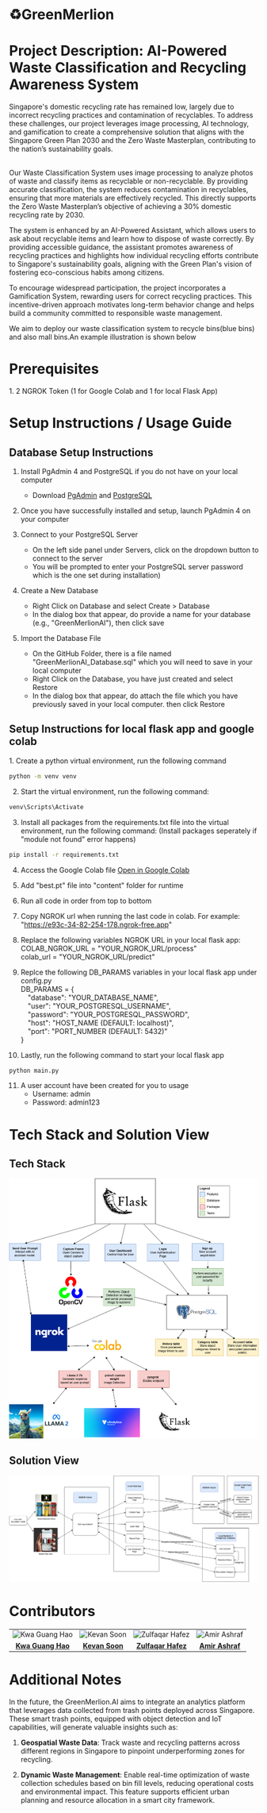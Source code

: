 <h1>♻️GreenMerlion</h1>


<h1>Project Description: AI-Powered Waste Classification and Recycling Awareness System</h1>
Singapore's domestic recycling rate has remained low, largely due to incorrect recycling practices and contamination of recyclables. To address these challenges, our project leverages image processing, AI technology, and gamification to create a comprehensive solution that aligns with the Singapore Green Plan 2030 and the Zero Waste Masterplan, contributing to the nation’s sustainability goals. <br> <br>

Our Waste Classification System uses image processing to analyze photos of waste and classify items as recyclable or non-recyclable. By providing accurate classification, the system reduces contamination in recyclables, ensuring that more materials are effectively recycled. This directly supports the Zero Waste Masterplan’s objective of achieving a 30% domestic recycling rate by 2030.

The system is enhanced by an AI-Powered Assistant, which allows users to ask about recyclable items and learn how to dispose of waste correctly. By providing accessible guidance, the assistant promotes awareness of recycling practices and highlights how individual recycling efforts contribute to Singapore's sustainability goals, aligning with the Green Plan's vision of fostering eco-conscious habits among citizens.

To encourage widespread participation, the project incorporates a Gamification System, rewarding users for correct recycling practices. This incentive-driven approach motivates long-term behavior change and helps build a community committed to responsible waste management.

We aim to deploy our waste classification system to recycle bins(blue bins) and also mall bins.An example illustration is shown below

<h1>Prerequisites</h1>
1. 2 NGROK Token (1 for Google Colab and 1 for local Flask App) 

<h1>Setup Instructions / Usage Guide</h1>
<h2>Database Setup Instructions</h2>

1. Install PgAdmin 4 and PostgreSQL if you do not have on your local computer <br>
    - Download <a href="https://www.pgadmin.org/download/">PgAdmin</a> and <a href="https://www.postgresql.org/download/">PostgreSQL</a>

2. Once you have successfully installed and setup, launch PgAdmin 4 on your computer

3. Connect to your PostgreSQL Server
   - On the left side panel under Servers, click on the dropdown button to connect to the server
   - You will be prompted to enter your PostgreSQL server password which is the one set during installation)

4. Create a New Database
   - Right Click on Database and select Create > Database
   - In the dialog box that appear, do provide a name for your database (e.g., "GreenMerlionAI"), then click save

5. Import the Database File 
    - On the GitHub Folder, there is a file named "GreenMerlionAI_Database.sql" which you will need to save in your local computer
    - Right Click on the Database, you have just created and select Restore
    - In the dialog box that appear, do attach the file which you have previously saved in your local computer. then click Restore

<h2>Setup Instructions for local flask app and google colab</h2>
1. Create a python virtual environment, run the following command

```bash
python -m venv venv
```

2. Start the virtual environment, run the following command:

```bash
venv\Scripts\Activate
```

3. Install all packages from the requirements.txt file into the virtual environment, run the following command: (Install packages seperately if "module not found" error happens)

```bash
pip install -r requirements.txt
```

4. Access the Google Colab file  [Open in Google Colab](https://colab.research.google.com/drive/1vWjVup8kLSQ1aFpldhzWID2LruQMYvfJ?usp=sharing)

5. Add "best.pt" file into "content" folder for runtime

6. Run all code in order from top to bottom

7. Copy NGROK url when running the last code in colab. For example: "https://e93c-34-82-254-178.ngrok-free.app"

8. Replace the following variables NGROK URL in your local flask app: <br>
 COLAB_NGROK_URL = "YOUR_NGROK_URL/process" <br>
 colab_url = "YOUR_NGROK_URL/predict"

9. Replce the following DB_PARAMS variables in your local flask app under config.py <br>
DB_PARAMS = { <br>
&emsp;"database": "YOUR_DATABASE_NAME", <br>
&emsp;"user": "YOUR_POSTGRESQL_USERNAME", <br>
&emsp;"password": "YOUR_POSTGRESQL_PASSWORD", <br>
&emsp;"host": "HOST_NAME (DEFAULT: localhost)", <br>
&emsp;"port": "PORT_NUMBER (DEFAULT: 5432)" <br>
} <br>

10. Lastly, run the following command to start your local flask app

```bash
python main.py
```

11. A user account have been created for you to usage
    - Username: admin
    - Password: admin123

<h1>Tech Stack and Solution View</h1>
<h2>Tech Stack</h2>
<img src="TechStack.png"/>
<h2>Solution View</h2>
<img src="usage_guide.png"/>

<h1>Contributors</h1>

<table>
  <tr>
    <!-- Row for images -->
    <td align="center">
      <img src="https://media.licdn.com/dms/image/v2/C5603AQHv2AmaxZ-KJw/profile-displayphoto-shrink_800_800/profile-displayphoto-shrink_800_800/0/1604580823762?e=1741824000&v=beta&t=mtcJvCBRKRusRDdjavKW7LWKfwkppsMZ6rjgF7CKTi0" width="100px;" alt="Kwa Guang Hao"/>
    </td>
    <td align="center">
      <img src="https://media.licdn.com/dms/image/v2/C4D03AQFxkjoL41Vq-A/profile-displayphoto-shrink_400_400/profile-displayphoto-shrink_400_400/0/1653217262059?e=1741824000&v=beta&t=TvWk4l4zIGtdzMbUJtk6-2V6hf2PcJ5lR5XgBSeuuGM" width="100px;" alt="Kevan Soon"/>
    </td>
    <td align="center">
      <img src="https://media.licdn.com/dms/image/v2/C5603AQFidBM2K2d3kA/profile-displayphoto-shrink_400_400/profile-displayphoto-shrink_400_400/0/1636695735903?e=1741824000&v=beta&t=B7t6_dv033Av4Zxrdg0nCCo2PpVNrdoeerP575slQTw" width="100px;" alt="Zulfaqar Hafez"/>
    </td>
    <td align="center">
      <img src="https://media.licdn.com/dms/image/v2/D5603AQEyiGzENyH1bg/profile-displayphoto-shrink_400_400/B56ZRUuMB.G8Ag-/0/1736588182873?e=1741824000&v=beta&t=ngroT--AxMlb7qWdIaZIj5AKxP0xaJe0ygQdcF_EvFU" width="100px;" alt="Amir Ashraf"/>
    </td>
  </tr>
  <tr>
    <!-- Row for names with links -->
    <td align="center">
      <a href="https://www.linkedin.com/in/kwa-guang-hao-98213y/" target="_blank"><strong>Kwa Guang Hao</strong></a>
    </td>
    <td align="center">
      <a href="https://www.linkedin.com/in/kevansoon/" target="_blank"><strong>Kevan Soon</strong></a>
    </td>
    <td align="center">
      <a href="https://www.linkedin.com/in/zulfaqarhafez/" target="_blank"><strong>Zulfaqar Hafez</strong></a>
    </td>
    <td align="center">
      <a href="https://www.linkedin.com/in/amir-ashraf-45464119b/" target="_blank"><strong>Amir Ashraf</strong></a>
    </td>
  </tr>
</table>

<h1>Additional Notes</h1>
In the future, the GreenMerlion.AI aims to integrate an analytics platform that leverages data collected from trash points deployed across Singapore. These smart trash points, equipped with object detection and IoT capabilities, will generate valuable insights such as:

1. **Geospatial Waste Data**: Track waste and recycling patterns across different regions in Singapore to pinpoint underperforming zones for recycling.

2. **Dynamic Waste Management**: Enable real-time optimization of waste collection schedules based on bin fill levels, reducing operational costs and environmental impact. This feature supports efficient urban planning and resource allocation in a smart city framework.
